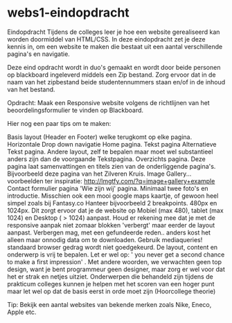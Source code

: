 # webs1-eindopdracht
Eindopdracht
Tijdens de colleges leer je hoe een website gerealiseerd kan worden doormiddel van HTML/CSS. In deze eindopdracht zet je deze kennis in, om een website te maken die bestaat uit een aantal verschillende pagina's en navigatie.

Deze eind opdracht wordt in duo's gemaakt en wordt door beide personen op blackboard ingeleverd middels een Zip bestand. Zorg ervoor dat in de naam van het zipbestand beide studentennummers staan en/of in de inhoud van het bestand. 

Opdracht: Maak een Responsive website volgens de richtlijnen van het beoordelingsformulier te vinden op Blackboard.

Hier nog een paar tips om te maken:

Basis layout (Header en Footer) welke terugkomt op elke pagina. 
Horizontale Drop down navigatie
Home pagina. 
Tekst pagina 
Alternatieve Tekst pagina. Andere layout, zelf te bepalen maar moet wel substantieel anders zijn dan de voorgaande Tekstpagina.
Overzichts pagina. Deze pagina laat samenvattingen en titels zien van de onderliggende pagina's.  Bijvoorbeeld deze pagina van het Zilveren Kruis.
Image Gallery... voorbeelden ter inspiratie: http://lmgtfy.com/?q=image+gallery+example
Contact formulier pagina
'Wie zijn wij' pagina. Minimaal twee foto's en introductie. Misschien ook een mooi google maps kaartje, of gewoon heel simpel zoals bij Fantasy.co
Hanteer bijvoorbeeld 2 breakpoints.  480px en 1024px.  Dit zorgt ervoor dat je de website op Mobiel (max 480), tablet (max 1024) en Desktop ( > 1024) aanpast.
Houd er rekening mee dat je met de responsive aanpak niet zomaar blokken 'verbergt' maar eerder de layout aanpast. Verbergen mag, met een gefundeerde reden.. anders kost het alleen maar onnodig data om te downloaden. Gebruik mediaqueries! standaard browser gedrag wordt niet goedgekeurd.
De layout, content en onderwerp is vrij te bepalen. Let er wel op:  ' you never get a second chance to make a first impression' . Met andere woorden, we verwachten geen top design, want je bent programmeur geen designer, maar zorg er wel voor dat het er strak en netjes uitziet.
Onderwerpen die behandeld zijn tijdens de prakticum colleges kunnen je helpen met het scoren van een hoger punt maar let wel op dat de basis eerst in orde moet zijn (Hoorcollege theorie)

Tip: Bekijk een aantal websites van bekende merken zoals Nike, Eneco, Apple etc.
